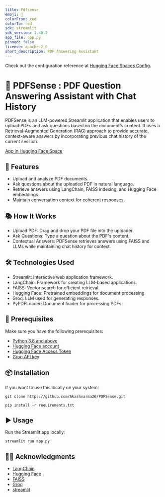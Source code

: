 ```yaml
---
title: Pdfsense
emoji: 📜
colorFrom: red
colorTo: red
sdk: streamlit
sdk_version: 1.40.2
app_file: app.py
pinned: false
license: apache-2.0
short_description: PDF Answering Assistant
---         
```


Check out the configuration reference at [Hugging Face Spaces Config](https://huggingface.co/docs/hub/spaces-config-reference).         

# 📜 PDFSense : PDF Question Answering Assistant with Chat History           

PDFSense is an LLM-powered Streamlit application that enables users to upload PDFs and ask questions based on the document's content. It uses a Retrieval-Augmented Generation (RAG) approach to provide accurate, context-aware answers by incorporating previous chat history of the current session.               

[App in Hugging Face Space](https://huggingface.co/spaces/AkashVD26/pdfsense)

## 🚀 Features
- Upload and analyze PDF documents.
- Ask questions about the uploaded PDF in natural language.
- Retrieve answers using LangChain, FAISS indexing, and Hugging Face embeddings.
- Maintain conversation context for coherent responses.    

## 📚 How It Works
- Upload PDF: Drag and drop your PDF file into the uploader.
- Ask Questions: Type a question about the PDF's content.
- Contextual Answers: PDFSense retrieves answers using FAISS and LLMs while maintaining chat history for context.

## 🛠️ Technologies Used         
- Streamlit: Interactive web application framework.
- LangChain: Framework for creating LLM-based applications.
- FAISS: Vector search for efficient retrieval.
- Hugging Face: Pretrained embeddings for document processing.
- Groq: LLM used for generating responses.
- PyPDFLoader: Document loader for processing PDFs.             

## 🧩 Prerequisites
Make sure you have the following prerequisites:

- [Python 3.8 and above](https://www.python.org)
- [Hugging Face account](https://huggingface.co)
- [Hugging Face Access Token](https://huggingface.co/settings/tokens)
- [Groq API key](https://console.groq.com/keys)

## 📦 Installation
If you want to use this locally on your system:

```
git clone https://github.com/Akashvarma26/PDFSense.git
```

```
pip install -r requirements.txt
```

## ▶️ Usage
Run the Streamlit app locally:
```
streamlit run app.py
```

## 🙋‍♂️ Acknowledgments
- [LangChain](https://www.langchain.com)
- [Hugging Face](https://huggingface.co)
- [FAISS](https://ai.meta.com/tools/faiss/)
- [Groq](https://groq.com)
- [streamlit](https://www.langchain.com)